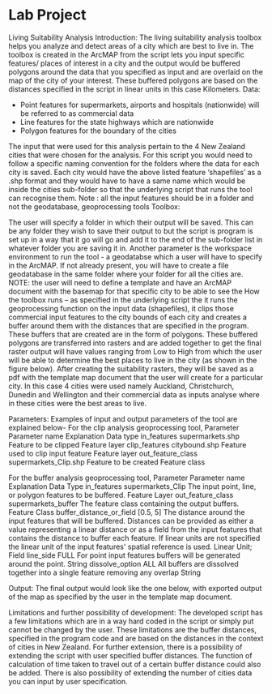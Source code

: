 # Lab Project
 Living Suitability Analysis
 Introduction: 
The living suitability analysis toolbox helps you analyze and detect areas of a city which are best to live in. The toolbox is created in the ArcMAP from the script lets you input specific features/ places of interest in a city and the output would be buffered polygons around the data that you specified as input and are overlaid on the map of the city of your interest. These buffered polygons are based on the distances specified in the script in linear units in this case Kilometers. 
Data: 
-	Point features for supermarkets, airports and hospitals (nationwide) will be referred to as commercial data 
-	Line features for the state highways which are nationwide
-	Polygon features for the boundary of the cities 

The input that were used for this analysis pertain to the 4 New Zealand cities that were chosen for the analysis. 
For this script you would need to follow a specific naming convention for the folders where the data for each city is saved. Each city would have the above listed feature ‘shapefiles’ as a .shp format and they would have to have a same name which would be inside the cities sub-folder so that the underlying script that runs the tool can recognise them. 
Note :  all the input features should be in a folder and not the geodatabase, geoprocessing tools 
Toolbox:
	 

The user will specify a folder in which their output will be saved. This can be any folder they wish to save their output to but the script is program is set up in a way that it go will go and add it to the end of the sub-folder list in whatever folder you are saving it in.
Another parameter is the workspace environment to run the tool - a geodatabse which a user will have to specify in the ArcMAP. If not already present, you will have to create a file geodatabase in the same folder where your folder for all the cities are. 
NOTE: the user will need to define a template and have an ArcMAP document with the basemap for that specific city to be able to see the 
How the toolbox runs – as specified in the underlying script the it runs the geoprocessing function on the input data (shapefiles), it clips those commercial input features to the city bounds of each city and creates a buffer around them with the distances that are specified in the program. These buffers that are created are in the form of polygons. These buffered polygons are transferred into rasters and are added together to get the final raster output will have values ranging from Low to High from which the user will be able to determine the best places to live in the city (as shown in the figure below).
After creating the suitability rasters, they will be saved as a pdf with the template map document that the user will create for a particular city. In this case 4 cities were used namely Auckland, Christchurch, Dunedin and Wellington and their commercial data as inputs analyse where in these cities were the best areas to live.

Parameters:
	Examples of input and output parameters of the tool are explained below-
For the clip analysis geoprocessing tool, 
Parameter	Parameter name	Explanation	Data type
in_features	supermarkets.shp	Feature to be clipped	Feature layer
clip_features	citybound.shp	Feature used to clip input feature	Feature layer
out_feature_class	supermarkets_Clip.shp	Feature to be created	Feature class

For the buffer analysis geoprocessing tool,
Parameter	Parameter name	Explanation	Data Type
in_features	supermarkets_Clip	The input point, line, or polygon features to be buffered.	Feature Layer
out_feature_class	supermarkets_buffer	The feature class containing the output buffers.	Feature Class
buffer_distance_or_field	[0.5, 5]	The distance around the input features that will be buffered. Distances can be provided as either a value representing a linear distance or as a field from the input features that contains the distance to buffer each feature.
If linear units are not specified the linear unit of the input features' spatial reference is used.	Linear Unit; Field
line_side	FULL	For point input features buffers will be generated around the point.	String
dissolve_option	ALL	All buffers are dissolved together into a single feature removing any overlap	String





Output:
The final output would look like the one below, with exported output of the map as specified by the user in the template map document. 







Limitations and further possibility of development:
	The developed script has a few limitations which are in a way hard coded in the script or simply put cannot be changed by the user. These limitations are the buffer distances, specified in the program code and are based on the distances in the context of cities in New Zealand. For further extension, there is a possibility of extending the script with user specified buffer distances. The function of calculation of time taken to travel out of a certain buffer distance could also be added. There is also possibility of extending the number of cities data you can input by user specification. 
